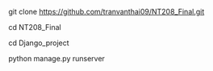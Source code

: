 git clone https://github.com/tranvanthai09/NT208_Final.git

cd NT208_Final

cd Django_project

python manage.py runserver
